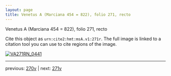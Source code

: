 ```yaml
---
layout: page
title: Venetus A (Marciana 454 = 822), folio 271, recto
---
```


Venetus A (Marciana 454 = 822), folio 271, recto

Cite this object as `urn:cite2:hmt:msA.v1:271r`.  The full image is linked to a citation tool you can use to cite regions of the image.

[![VA271RN_0441](http://www.homermultitext.org/iipsrv?IIIF=/project/homer/pyramidal/deepzoom/hmt/vaimg/2017a/VA271RN_0441.tif/full/800,/0/default.jpg)](http://www.homermultitext.org/ict2/?urn=urn:cite2:hmt:vaimg.2017a:VA271RN_0441) 

---

previous:  [270v](../270v/) | next: [271v](../271v/)